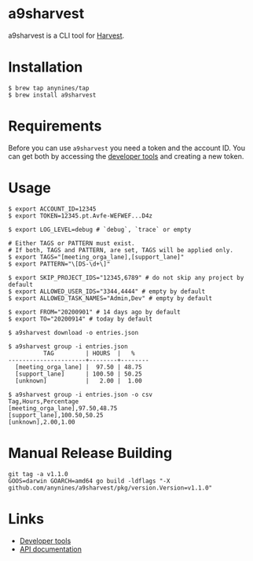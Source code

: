 # a9sharvest

a9sharvest is a CLI tool for [Harvest](https://www.getharvest.com/).

# Installation

```shell
$ brew tap anynines/tap
$ brew install a9sharvest
```

# Requirements

Before you can use `a9sharvest` you need a token and the account ID.
You can get both by accessing the [developer tools](https://id.getharvest.com/developers)
and creating a new token.

# Usage

```shell
$ export ACCOUNT_ID=12345
$ export TOKEN=12345.pt.Avfe-WEFWEF...D4z

$ export LOG_LEVEL=debug # `debug`, `trace` or empty

# Either TAGS or PATTERN must exist.
# If both, TAGS and PATTERN, are set, TAGS will be applied only.
$ export TAGS="[meeting_orga_lane],[support_lane]"
$ export PATTERN="\[DS-\d+\]"

$ export SKIP_PROJECT_IDS="12345,6789" # do not skip any project by default
$ export ALLOWED_USER_IDS="3344,4444" # empty by default
$ export ALLOWED_TASK_NAMES="Admin,Dev" # empty by default

$ export FROM="20200901" # 14 days ago by default
$ export TO="20200914" # today by default

$ a9sharvest download -o entries.json

$ a9sharvest group -i entries.json
          TAG         | HOURS  |   %
----------------------+--------+--------
  [meeting_orga_lane] |  97.50 | 48.75
  [support_lane]      | 100.50 | 50.25
  [unknown]           |   2.00 |  1.00

$ a9sharvest group -i entries.json -o csv
Tag,Hours,Percentage
[meeting_orga_lane],97.50,48.75
[support_lane],100.50,50.25
[unknown],2.00,1.00
```


# Manual Release Building

```shell
git tag -a v1.1.0
GOOS=darwin GOARCH=amd64 go build -ldflags "-X github.com/anynines/a9sharvest/pkg/version.Version=v1.1.0"
```

# Links

 - [Developer tools](https://id.getharvest.com/developers)
 - [API documentation](http://help.getharvest.com/api-v2/)
